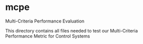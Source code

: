 # mcpe
Multi-Criteria Performance Evaluation

This directory contains all files needed to test our Multi-Criteria Performance Metric for Control Systems
